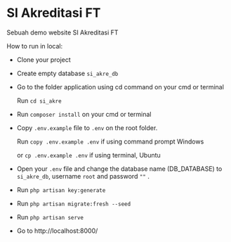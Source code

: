 # SI Akreditasi FT 
Sebuah demo website SI Akreditasi FT

How to run in local:
- Clone your project
- Create empty database `si_akre_db`
- Go to the folder application using cd command on your cmd or terminal 

    Run `cd si_akre`
- Run `composer install` on your cmd or terminal
- Copy `.env.example` file to `.env` on the root folder. 

    Run `copy .env.example .env` if using command prompt Windows

    or `cp .env.example .env` if using terminal, Ubuntu
- Open your `.env` file and change the database name (DB_DATABASE) to `si_akre_db`, username `root` and password ```""``` .
- Run `php artisan key:generate`
- Run `php artisan migrate:fresh --seed`
- Run `php artisan serve`
- Go to http://localhost:8000/
